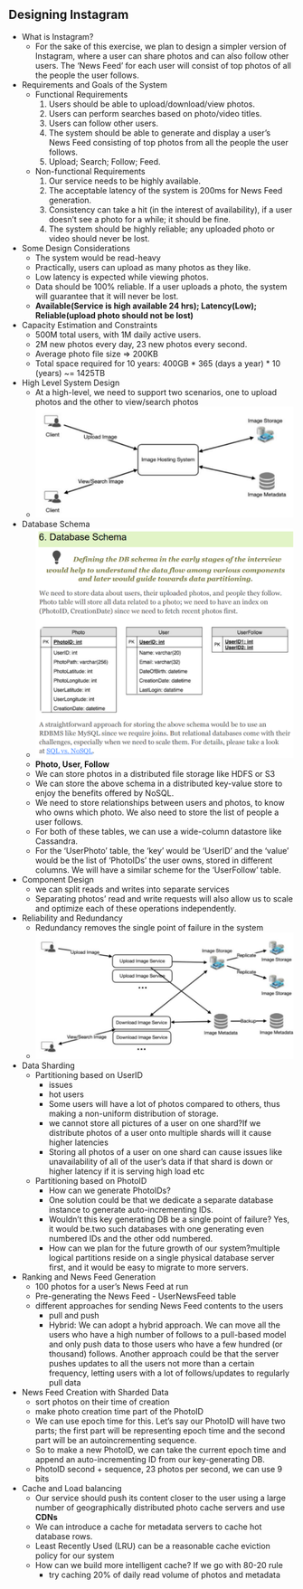 ## Designing Instagram
- What is Instagram?
  - For the sake of this exercise, we plan to design a simpler version of Instagram, where a user can share photos and can also follow other users. The ‘News Feed’ for each user will consist of top photos of all the people the user follows.
- Requirements and Goals of the System
  - Functional Requirements
    1. Users should be able to upload/download/view photos.
    2. Users can perform searches based on photo/video titles.
    3. Users can follow other users.
    4. The system should be able to generate and display a user’s News Feed consisting of top photos from all the people the user follows.
    5. Upload; Search; Follow; Feed.
  - Non-functional Requirements
    1. Our service needs to be highly available.
    2. The acceptable latency of the system is 200ms for News Feed generation.
    3. Consistency can take a hit (in the interest of availability), if a user doesn’t see a photo for a while; it should be fine.
    4. The system should be highly reliable; any uploaded photo or video should never be lost.
- Some Design Considerations
  - The system would be read-heavy
  - Practically, users can upload as many photos as they like.
  - Low latency is expected while viewing photos.
  - Data should be 100% reliable. If a user uploads a photo, the system will guarantee that it will never be lost.
  - **Available(Service is high available 24 hrs); Latency(Low); Reliable(upload photo should not be lost)**
- Capacity Estimation and Constraints
  - 500M total users, with 1M daily active users.
  - 2M new photos every day, 23 new photos every second.
  - Average photo file size => 200KB
  - Total space required for 10 years: 400GB * 365 (days a year) * 10 (years) ~= 1425TB
- High Level System Design
  - At a high-level, we need to support two scenarios, one to upload photos and the other to view/search photos
  - ![Image](./images/ch4-5.png)
- Database Schema
  - ![Image](./images/ch4-6.png)
  - **Photo, User, Follow**
  - We can store photos in a distributed file storage like HDFS or S3
  - We can store the above schema in a distributed key-value store to enjoy the benefits offered by NoSQL.
  - We need to store relationships between users and photos, to know who owns which photo. We also need to store the list of people a user follows.
  - For both of these tables, we can use a wide-column datastore like Cassandra.
  - For the ‘UserPhoto’ table, the ‘key’ would be ‘UserID’ and the ‘value’ would be the list of ‘PhotoIDs’ the user owns, stored in different columns. We will have a similar scheme for the ‘UserFollow’ table.
- Component Design
  - we can split reads and writes into separate services
  - Separating photos’ read and write requests will also allow us to scale and optimize each of these operations independently.
-  Reliability and Redundancy
   -  Redundancy removes the single point of failure in the system
   -  ![Image](./images/ch4-9.png)
- Data Sharding
  - Partitioning based on UserID
    - issues
    - hot users
    - Some users will have a lot of photos compared to others, thus making a non-uniform distribution of storage.
    - we cannot store all pictures of a user on one shard?If we distribute photos of a user onto multiple shards will it cause higher latencies
    - Storing all photos of a user on one shard can cause issues like unavailability of all of the user’s data if that shard is down or higher latency if it is serving high load etc
  - Partitioning based on PhotoID
    - How can we generate PhotoIDs?
    - One solution could be that we dedicate a separate database instance to generate auto-incrementing IDs. 
    - Wouldn’t this key generating DB be a single point of failure? Yes, it would be.two such databases with one generating even numbered IDs and the other odd numbered.
    - How can we plan for the future growth of our system?multiple logical partitions reside on a single physical database server first, and it would be easy to migrate to more servers.
- Ranking and News Feed Generation
  - 100 photos for a user’s News Feed at run
  - Pre-generating the News Feed - UserNewsFeed table
  - different approaches for sending News Feed contents to the users
    - pull and push
    - Hybrid: We can adopt a hybrid approach. We can move all the users who have a high number of follows to a pull-based model and only push data to those users who have a few hundred (or thousand) follows. Another approach could be that the server pushes updates to all the users not more than a certain frequency, letting users with a lot of follows/updates to regularly pull data
- News Feed Creation with Sharded Data
  - sort photos on their time of creation
  - make photo creation time part of the PhotoID
  - We can use epoch time for this. Let’s say our PhotoID will have two parts; the first part will be representing epoch time and the second part will be an autoincrementing sequence. 
  - So to make a new PhotoID, we can take the current epoch time and append an auto-incrementing ID from our key-generating DB.
  - PhotoID second + sequence, 23 photos per second, we can use 9 bits
- Cache and Load balancing
  - Our service should push its content closer to the user using a large number of geographically distributed photo cache servers and use **CDNs**
  - We can introduce a cache for metadata servers to cache hot database rows.
  - Least Recently Used (LRU) can be a reasonable cache eviction policy for our system
  - How can we build more intelligent cache? If we go with 80-20 rule
    - try caching 20% of daily read volume of photos and metadata